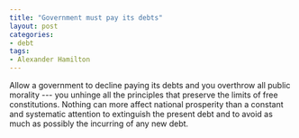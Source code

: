 ```yaml
---
title: "Government must pay its debts"
layout: post
categories:
- debt
tags:
- Alexander Hamilton
---
```


Allow a government to decline paying its debts and you overthrow all public morality --- you unhinge all the principles that preserve the limits of free constitutions. Nothing can more affect national prosperity than a constant and systematic attention to extinguish the present debt and to avoid as much as possibly the incurring of any new debt.